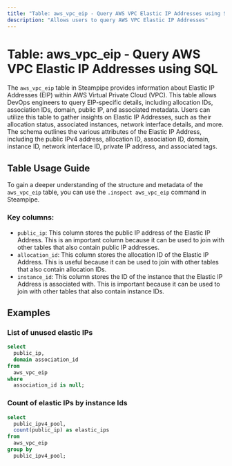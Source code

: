```yaml
---
title: "Table: aws_vpc_eip - Query AWS VPC Elastic IP Addresses using SQL"
description: "Allows users to query AWS VPC Elastic IP Addresses"
---
```


# Table: aws_vpc_eip - Query AWS VPC Elastic IP Addresses using SQL

The `aws_vpc_eip` table in Steampipe provides information about Elastic IP Addresses (EIP) within AWS Virtual Private Cloud (VPC). This table allows DevOps engineers to query EIP-specific details, including allocation IDs, association IDs, domain, public IP, and associated metadata. Users can utilize this table to gather insights on Elastic IP Addresses, such as their allocation status, associated instances, network interface details, and more. The schema outlines the various attributes of the Elastic IP Address, including the public IPv4 address, allocation ID, association ID, domain, instance ID, network interface ID, private IP address, and associated tags.

## Table Usage Guide

To gain a deeper understanding of the structure and metadata of the `aws_vpc_eip` table, you can use the `.inspect aws_vpc_eip` command in Steampipe.

### Key columns:

- `public_ip`: This column stores the public IP address of the Elastic IP Address. This is an important column because it can be used to join with other tables that also contain public IP addresses.
- `allocation_id`: This column stores the allocation ID of the Elastic IP Address. This is useful because it can be used to join with other tables that also contain allocation IDs.
- `instance_id`: This column stores the ID of the instance that the Elastic IP Address is associated with. This is important because it can be used to join with other tables that also contain instance IDs.

## Examples

### List of unused elastic IPs

```sql
select
  public_ip,
  domain association_id
from
  aws_vpc_eip
where
  association_id is null;
```


### Count of elastic IPs by instance Ids

```sql
select
  public_ipv4_pool,
  count(public_ip) as elastic_ips
from
  aws_vpc_eip
group by
  public_ipv4_pool;
```
